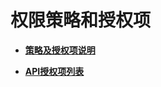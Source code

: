 # 权限策略和授权项<a name="ZH-CN_TOPIC_0183644075"></a>

-   **[策略及授权项说明](策略及授权项说明.md)**  

-   **[API授权项列表](API授权项列表.md)**  


